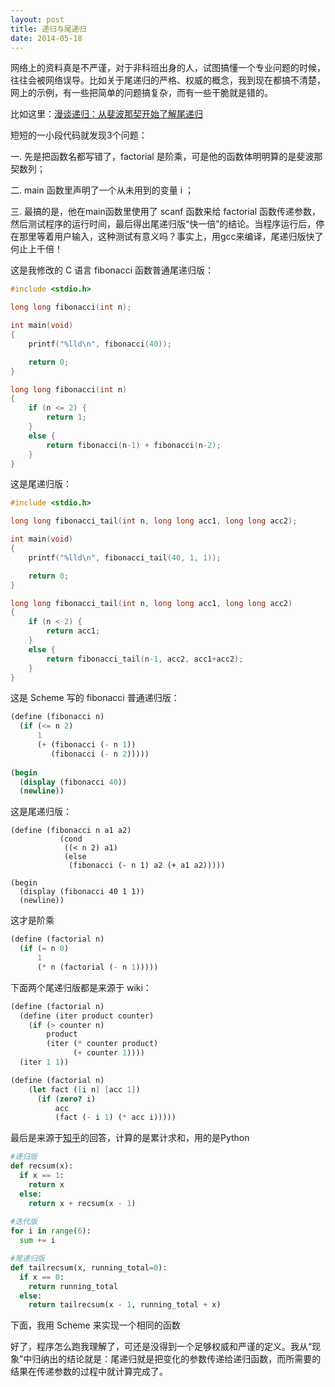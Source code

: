 ```yaml
---
layout: post
title: 递归与尾递归
date: 2014-05-18
---
```


网络上的资料真是不严谨，对于非科班出身的人，试图搞懂一个专业问题的时候，往往会被网络误导。比如关于尾递归的严格、权威的概念，我到现在都搞不清楚，网上的示例，有一些把简单的问题搞复杂，而有一些干脆就是错的。

比如这里：[漫谈递归：从斐波那契开始了解尾递归](http://www.nowamagic.net/librarys/veda/detail/2325)

短短的一小段代码就发现3个问题：  

一. 先是把函数名都写错了，factorial 是阶乘，可是他的函数体明明算的是斐波那契数列；

二. main 函数里声明了一个从未用到的变量 i ；

三. 最搞的是，他在main函数里使用了 scanf 函数来给 factorial 函数传递参数，然后测试程序的运行时间，最后得出尾递归版“快一倍”的结论。当程序运行后，停在那里等着用户输入，这种测试有意义吗？事实上，用gcc来编译，尾递归版快了何止上千倍！

这是我修改的 C 语言 fibonacci 函数普通尾递归版：

```C
#include <stdio.h>

long long fibonacci(int n);

int main(void)
{
    printf("%lld\n", fibonacci(40));

    return 0;
}

long long fibonacci(int n)
{
    if (n <= 2) {
        return 1;
    }
    else {
        return fibonacci(n-1) + fibonacci(n-2);
    }
}
```

这是尾递归版：

```C
#include <stdio.h>

long long fibonacci_tail(int n, long long acc1, long long acc2);

int main(void)
{
    printf("%lld\n", fibonacci_tail(40, 1, 1));

    return 0;
}

long long fibonacci_tail(int n, long long acc1, long long acc2)
{
    if (n < 2) {
        return acc1;
    }
    else {
        return fibonacci_tail(n-1, acc2, acc1+acc2);
    }
}
```

这是 Scheme 写的 fibonacci 普通递归版：

```scheme
(define (fibonacci n)
  (if (<= n 2)
      1
      (+ (fibonacci (- n 1))
         (fibonacci (- n 2)))))
         
(begin
  (display (fibonacci 40))
  (newline))
```

这是尾递归版：

```
(define (fibonacci n a1 a2)
           (cond
            ((< n 2) a1)
            (else
             (fibonacci (- n 1) a2 (+ a1 a2)))))

(begin
  (display (fibonacci 40 1 1))
  (newline))
```

这才是阶乘

```scheme
(define (factorial n)
  (if (= n 0)
      1
      (* n (factorial (- n 1)))))
```

下面两个尾递归版都是来源于 wiki：

```scheme
(define (factorial n)
  (define (iter product counter)
    (if (> counter n)
        product
        (iter (* counter product)
              (+ counter 1))))
  (iter 1 1))
```

```scheme
(define (factorial n)
    (let fact ([i n] [acc 1])
      (if (zero? i)
          acc
          (fact (- i 1) (* acc i)))))
```

最后是来源于[知乎](http://www.zhihu.com/question/20761771/answer/19996299)的回答，计算的是累计求和，用的是Python

```python
#递归版
def recsum(x):
  if x == 1:
    return x
  else:
    return x + recsum(x - 1)
    
#迭代版
for i in range(6):
  sum += i

#尾递归版
def tailrecsum(x, running_total=0):
  if x == 0:
    return running_total
  else:
    return tailrecsum(x - 1, running_total + x)
```

下面，我用 Scheme 来实现一个相同的函数



好了，程序怎么跑我理解了，可还是没得到一个足够权威和严谨的定义。我从“现象”中归纳出的结论就是：尾递归就是把变化的参数传递给递归函数，而所需要的结果在传递参数的过程中就计算完成了。